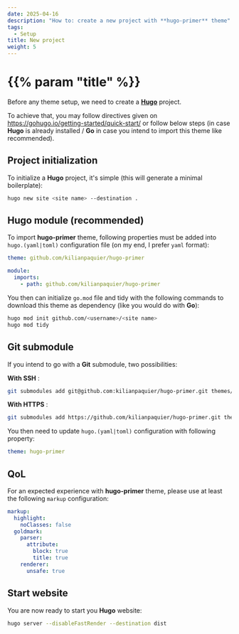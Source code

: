 ```yaml
---
date: 2025-04-16
description: "How to: create a new project with **hugo-primer** theme"
tags:
  - Setup
title: New project
weight: 5
---
```


# {{% param "title" %}}

Before any theme setup, we need to create a [**Hugo**](https://gohugo.io/) project.

To achieve that, you may follow directives given on https://gohugo.io/getting-started/quick-start/
or follow below steps (in case **Hugo** is already installed / **Go** in case you intend to import this theme like recommended).

## Project initialization

To initialize a **Hugo** project, it's simple (this will generate a minimal boilerplate):

```sh
hugo new site <site name> --destination .
```

## Hugo module (recommended)

To import **hugo-primer** theme, following properties must be added into `hugo.(yaml|toml)` configuration file (on my end, I prefer `yaml` format):

```yaml
theme: github.com/kilianpaquier/hugo-primer

module:
  imports:
    - path: github.com/kilianpaquier/hugo-primer
```

You then can initialize `go.mod` file and tidy with the following commands to download this theme as dependency (like you would do with **Go**):

```sh
hugo mod init github.com/<username>/<site name>
hugo mod tidy
```

## Git submodule

If you intend to go with a **Git** submodule, two possibilities:

**With SSH** :

```sh
git submodules add git@github.com:kilianpaquier/hugo-primer.git themes/hugo-primer
```

**With HTTPS** :

```sh
git submodules add https://github.com/kilianpaquier/hugo-primer.git themes/hugo-primer
```

You then need to update `hugo.(yaml|toml)` configuration with following property:

```yaml
theme: hugo-primer
```

## QoL

For an expected experience with **hugo-primer** theme, please use at least the following `markup` configuration:

```yaml
markup:
  highlight:
    noClasses: false
  goldmark:
    parser:
      attribute:
        block: true
        title: true
    renderer:
      unsafe: true
```

## Start website

You are now ready to start you **Hugo** website:

```sh
hugo server --disableFastRender --destination dist
```
